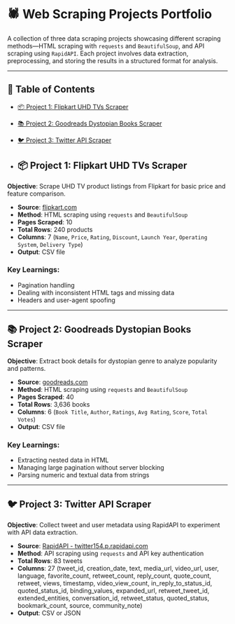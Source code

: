 # 🕷️ Web Scraping Projects Portfolio

A collection of three data scraping projects showcasing different scraping methods—HTML scraping with `requests` and `BeautifulSoup`, and API scraping using `RapidAPI`. Each project involves data extraction, preprocessing, and storing the results in a structured format for analysis.

---

## 📑 Table of Contents

- [📦 Project 1: Flipkart UHD TVs Scraper](#-project-1-flipkart-uhd-tvs-scraper)
- [📚 Project 2: Goodreads Dystopian Books Scraper](#-project-2-goodreads-dystopian-books-scraper)
- [🐦 Project 3: Twitter API Scraper](#-project-3-twitter-api-scraper)


- ## 📦 Project 1: Flipkart UHD TVs Scraper

**Objective**: Scrape UHD TV product listings from Flipkart for basic price and feature comparison.

- **Source**: [flipkart.com](h[ttps://www.flipkart.com](https://www.flipkart.com/search?count=40&otracker=CLP_filters&p%5B%5D=facets.smart_tv%255B%255D%3DYes&p%5B%5D=facets.resolution%255B%255D%3DUltra%2BHD%2B%25284K%2529&sid=ckf%2Fczl&otracker=nmenu_sub_TVs+and+Appliances_0_Smart+and+Ultra+HD&otracker=nmenu_sub_TVs+%26+Appliances_0_Smart+%26+Ultra+HD&page=1))
- **Method**: HTML scraping using `requests` and `BeautifulSoup`
- **Pages Scraped**: 10
- **Total Rows**: 240 products
- **Columns**: 7 (`Name`, `Price`, `Rating`, `Discount`, `Launch Year`, `Operating System`, `Delivery Type`)
- **Output**: CSV file

### Key Learnings:
- Pagination handling
- Dealing with inconsistent HTML tags and missing data
- Headers and user-agent spoofing

---

## 📚 Project 2: Goodreads Dystopian Books Scraper

**Objective**: Extract book details for dystopian genre to analyze popularity and patterns.

- **Source**: [goodreads.com]([https://www.goodreads.com](https://www.goodreads.com/list/show/47.Best_Dystopian_and_Post_Apocalyptic_Fiction?page=1))
- **Method**: HTML scraping using `requests` and `BeautifulSoup`
- **Pages Scraped**: 40
- **Total Rows**: 3,636 books
- **Columns**: 6 (`Book Title`, `Author`, `Ratings`, `Avg Rating`, `Score`, `Total Votes`)
- **Output**: CSV file

### Key Learnings:
- Extracting nested data in HTML
- Managing large pagination without server blocking
- Parsing numeric and textual data from strings

---

## 🐦 Project 3: Twitter API Scraper

**Objective**: Collect tweet and user metadata using RapidAPI to experiment with API data extraction.

- **Source**: [RapidAPI - twitter154.p.rapidapi.com](https://rapidapi.com)
- **Method**: API scraping using `requests` and API key authentication
- **Total Rows**: 83 tweets
- **Columns**: 27 (tweet_id, creation_date, text, media_url, video_url, user, language, favorite_count, retweet_count, reply_count, quote_count, retweet, views, timestamp, video_view_count, in_reply_to_status_id, quoted_status_id, binding_values, expanded_url, retweet_tweet_id, extended_entities, conversation_id, retweet_status, quoted_status, bookmark_count, source, community_note)
- **Output**: CSV or JSON
